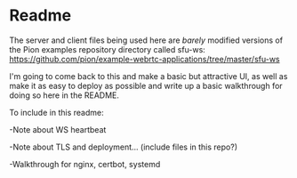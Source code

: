 # Readme

The server and client files being used here are *barely* modified versions of the Pion examples repository directory called sfu-ws: https://github.com/pion/example-webrtc-applications/tree/master/sfu-ws 

I'm going to come back to this and make a basic but attractive UI, as well as make it as easy to deploy as possible and write up a basic walkthrough for doing so here in the README.

To include in this readme:

-Note about WS heartbeat

-Note about TLS and deployment... (include files in this repo?)

-Walkthrough for nginx, certbot, systemd
